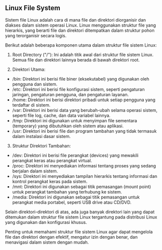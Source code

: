 ## Linux File System

Sistem file Linux adalah cara di mana file dan direktori diorganisir dan diakses dalam sistem operasi Linux. Linux menggunakan struktur file yang hierarkis, yang berarti file dan direktori ditempatkan dalam struktur pohon yang terorganisir secara logis.

Berikut adalah beberapa komponen utama dalam struktur file sistem Linux:

1. Root Directory ("/"): Ini adalah titik awal dari struktur file sistem Linux. Semua file dan direktori lainnya berada di bawah direktori root.

2. Direktori Utama:

- /bin: Direktori ini berisi file biner (eksekutabel) yang digunakan oleh pengguna dan sistem.
- /etc: Direktori ini berisi file konfigurasi sistem, seperti pengaturan jaringan, pengaturan pengguna, dan pengaturan layanan.
- /home: Direktori ini berisi direktori pribadi untuk setiap pengguna yang terdaftar di sistem.
- /var: Direktori ini berisi data yang berubah-ubah selama operasi sistem, seperti file log, cache, dan data variabel lainnya.
- /tmp: Direktori ini digunakan untuk menyimpan file sementara (temporary) yang dibutuhkan oleh sistem atau aplikasi.
- /usr: Direktori ini berisi file dan program tambahan yang tidak termasuk dalam instalasi dasar sistem.

3. Struktur Direktori Tambahan:

- /dev: Direktori ini berisi file perangkat (devices) yang mewakili perangkat keras atau perangkat virtual.
- /proc: Direktori ini menyediakan informasi tentang proses yang sedang berjalan dalam sistem.
- /sys: Direktori ini menyediakan tampilan hierarkis tentang informasi dan kontrol perangkat keras pada sistem.
- /mnt: Direktori ini digunakan sebagai titik pemasangan (mount point) untuk perangkat tambahan yang terhubung ke sistem.
- /media: Direktori ini digunakan sebagai titik pemasangan untuk perangkat media portabel, seperti USB drive atau CD/DVD.

Selain direktori-direktori di atas, ada juga banyak direktori lain yang dapat ditemukan dalam struktur file sistem Linux tergantung pada distribusi Linux yang digunakan dan konfigurasi khusus.

Penting untuk memahami struktur file sistem Linux agar dapat mengelola file dan direktori dengan efektif, mengatur izin dengan benar, dan menavigasi dalam sistem dengan mudah.